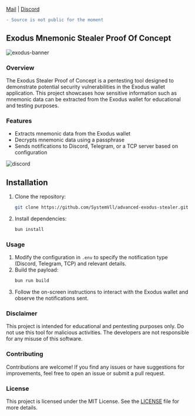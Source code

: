 <a href="mailto:shy-grub-swimmable@duck.com">Mail</a> | <a href="https://discord.com/users/212966578680102913">Discord</a>

```diff
- Source is not public for the moment
```

## Exodus Mnemonic Stealer Proof Of Concept
![exodus-banner](https://github.com/user-attachments/assets/b84521e4-0b16-419c-b71f-a78309c9208d)

### Overview

The Exodus Stealer Proof of Concept is a pentesting tool designed to demonstrate potential security vulnerabilities in the Exodus wallet application. This project showcases how sensitive information such as mnemonic data can be extracted from the Exodus wallet for educational and testing purposes.

### Features

-   Extracts mnemonic data from the Exodus wallet
-   Decrypts mnemonic data using a passphrase
-   Sends notifications to Discord, Telegram, or a TCP server based on configuration

![discord](https://github.com/user-attachments/assets/9c400693-ade8-448a-93e4-41d41e7c7a06)

## Installation

1. Clone the repository:
    ```bash
    git clone https://github.com/SystemVll/advanced-exodus-stealer.git
    ```
2. Install dependencies:
    ```bash
    bun install
    ```

### Usage

1. Modify the configuration in `.env` to specify the notification type (Discord, Telegram, TCP) and relevant details.
2. Build the payload:
    ```bash
    bun run build
    ```
3. Follow the on-screen instructions to interact with the Exodus wallet and observe the notifications sent.

### Disclaimer

This project is intended for educational and pentesting purposes only. Do not use this tool for malicious activities. The developers are not responsible for any misuse of this software.

### Contributing

Contributions are welcome! If you find any issues or have suggestions for improvements, feel free to open an issue or submit a pull request.

### License

This project is licensed under the MIT License. See the [LICENSE](LICENSE) file for more details.
